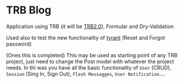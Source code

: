 TRB Blog
================

Application using TRB (it will be [TRB2.0](http://trailblazer.to/gems/operation/2.0/release_notes.html)), Formular and Dry-Validation

Used also to test the new functionality of [tyrant](https://github.com/apotonick/tyrant) (Reset and Forgot password)

(Ones this is completed) This may be used as starting point of any TRB project, just need to change the Post model with whatever the project needs.
In thi was you have all the basic functionality of `User` (CRUD), `Session` (Sing In, Sign Out), `Flash Messagges`, `User Notification`....